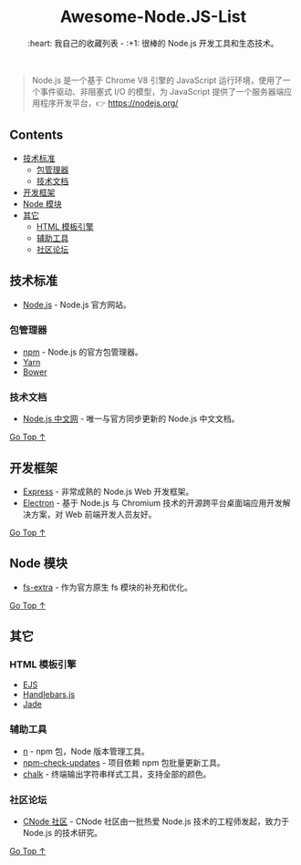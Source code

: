 <div align="center">
  <h1>Awesome-Node.JS-List</h1>

  <p>:heart: 我自己的收藏列表 - :+1: 很棒的 Node.js 开发工具和生态技术。</p>
</div>

<br />

> Node.js 是一个基于 Chrome V8 引擎的 JavaScript 运行环境，使用了一个事件驱动、非阻塞式 I/O 的模型，为 JavaScript 提供了一个服务器端应用程序开发平台，:point_right: https://nodejs.org/

## Contents

- [技术标准](#技术标准)
  - [包管理器](#包管理器)
  - [技术文档](#技术文档)
- [开发框架](#开发框架)
- [Node 模块](#node-模块)
- [其它](#其它)
  - [HTML 模板引擎](#html-模板引擎)
  - [辅助工具](#辅助工具)
  - [社区论坛](#社区论坛)

## 技术标准

- [Node.js](https://nodejs.org/) - Node.js 官方网站。

### 包管理器

- [npm](https://www.npmjs.com/) - Node.js 的官方包管理器。
- [Yarn](https://www.yarnpkg.com/)
- [Bower](https://bower.io/)

### 技术文档

- [Node.js 中文网](http://nodejs.cn/) - 唯一与官方同步更新的 Node.js 中文文档。

[Go Top ↑](#awesome-nodejs-list)

## 开发框架

- [Express](http://expressjs.com/) - 非常成熟的 Node.js Web 开发框架。
- [Electron](https://electronjs.org/) - 基于 Node.js 与 Chromium 技术的开源跨平台桌面端应用开发解决方案，对 Web 前端开发人员友好。

[Go Top ↑](#awesome-nodejs-list)

## Node 模块

- [fs-extra](https://github.com/jprichardson/node-fs-extra) - 作为官方原生 fs 模块的补充和优化。

[Go Top ↑](#awesome-nodejs-list)

## 其它

### HTML 模板引擎

- [EJS](https://ejs.co)
- [Handlebars.js](http://handlebarsjs.com/)
- [Jade](http://jade-lang.com/)

### 辅助工具

- [n](https://github.com/tj/n) - npm 包，Node 版本管理工具。
- [npm-check-updates](https://github.com/tjunnone/npm-check-updates) - 项目依赖 npm 包批量更新工具。
- [chalk](https://github.com/chalk/chalk) - 终端输出字符串样式工具，支持全部的颜色。

### 社区论坛

- [CNode 社区](https://cnodejs.org/) - CNode 社区由一批热爱 Node.js 技术的工程师发起，致力于 Node.js 的技术研究。

[Go Top ↑](#awesome-nodejs-list)
